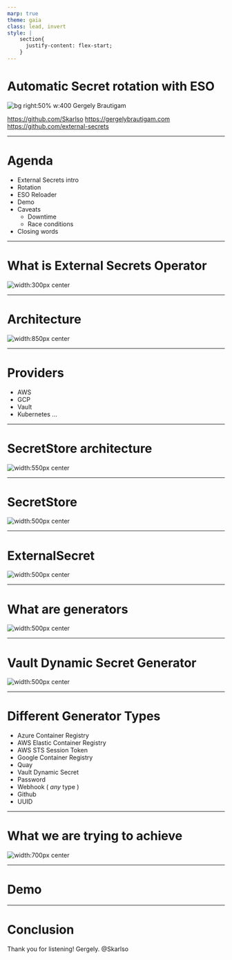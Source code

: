 ```yaml
---
marp: true
theme: gaia
class: lead, invert
style: |
    section{
      justify-content: flex-start;
    }
---
```


# Automatic Secret rotation with ESO
![bg right:50% w:400](en.png)
Gergely Brautigam 

https://github.com/Skarlso
https://gergelybrautigam.com 
https://github.com/external-secrets

---

# Agenda

- External Secrets intro
- Rotation
- ESO Reloader
- Demo
- Caveats
    - Downtime
    - Race conditions
- Closing words

---

# What is External Secrets Operator

<style>
img[alt~="center"] {
  display: block;
  margin: 0 auto;
}
</style>

![width:300px center](secrets.png)

<!-- ![bg](secrets.png) -->

---

# Architecture

![width:850px center](diagrams-high-level-simple.png)

---

# Providers

- AWS
- GCP
- Vault
- Kubernetes
...

---

# SecretStore architecture

![width:550px center](secret-store.png)

---

# SecretStore

![width:500px center](secretstore.png)

---

# ExternalSecret

![width:500px center](externalsecret.png)

---

# What are generators

![width:500px center](generators_architecture.png)

---

# Vault Dynamic Secret Generator

![width:500px center](vault-generator.png)

---

# Different Generator Types
<style scoped>
section {
    font-size: 30px;
}
</style>

- Azure Container Registry
- AWS Elastic Container Registry
- AWS STS Session Token
- Google Container Registry
- Quay
- Vault Dynamic Secret
- Password
- Webhook ( _any_ type )
- Github
- UUID

---

# What we are trying to achieve

![width:700px center](demo-arch.png)

---

# Demo

---

# Conclusion

Thank you for listening!
Gergely.
@Skarlso
